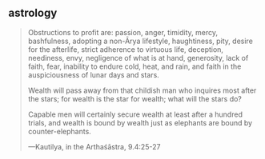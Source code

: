 ## astrology
> Obstructions to profit are: passion, anger, timidity, mercy, bashfulness, adopting a non-Ārya lifestyle, haughtiness, pity, desire for the afterlife, strict adherence to virtuous life, deception, neediness, envy, negligence of what is at hand, generosity, lack of faith, fear, inability to endure cold, heat, and rain, and faith in the auspiciousness of lunar days and stars.
> 
> Wealth will pass away from that childish man who inquires most after the stars; for wealth is the star for wealth; what will the stars do?
> 
> Capable men will certainly secure wealth at least after a hundred trials, and wealth is bound by wealth just as elephants are bound by counter-elephants.
> 
> —Kautilya, in the Arthaśāstra, 9.4:25-27